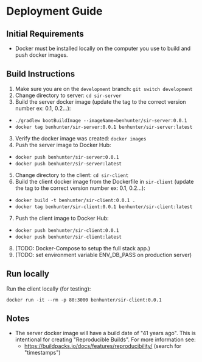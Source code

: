 # Deployment Guide

## Initial Requirements

- Docker must be installed locally on the computer you use to build and push docker images.

## Build Instructions

1. Make sure you are on the `development` branch: `git switch development`
2. Change directory to server: `cd sir-server`
3. Build the server docker image (update the tag to the correct version number ex: 0.1, 0.2...):

  - `./gradlew bootBuildImage --imageName=benhunter/sir-server:0.0.1`
  - `docker tag benhunter/sir-server:0.0.1 benhunter/sir-server:latest`

3. Verify the docker image was created: `docker images`
4. Push the server image to Docker Hub:

- `docker push benhunter/sir-server:0.0.1`
- `docker push benhunter/sir-server:latest`

5. Change directory to the client: `cd sir-client`
6. Build the client docker image from the Dockerfile in `sir-client` (update the tag to the correct version number ex: 0.1, 0.2...):

  - `docker build -t benhunter/sir-client:0.0.1 .`
  - `docker tag benhunter/sir-client:0.0.1 benhunter/sir-client:latest`

7. Push the client image to Docker Hub:
 
  - `docker push benhunter/sir-client:0.0.1`
  - `docker push benhunter/sir-client:latest`
  
8. (TODO: Docker-Compose to setup the full stack app.)
9. (TODO: set environment variable ENV_DB_PASS on production server)

## Run locally

Run the client locally (for testing):

`docker run -it --rm -p 80:3000 benhunter/sir-client:0.0.1`

## Notes

- The server docker image will have a build date of "41 years ago". This is intentional for creating "Reproducible Builds". For more information see:
  - https://buildpacks.io/docs/features/reproducibility/ (search for "timestamps")
